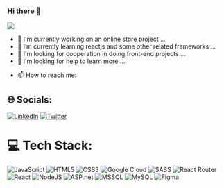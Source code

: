 ### Hi there 👋

<!-- 
**smahmoodh/smahmoodh** is a ✨ _special_ ✨ repository because its `README.md` (this file) appears on your GitHub profile.
-->
[![](https://visitcount.itsvg.in/api?id=smahmoodh&label=Profile%20Views&color=1&icon=5&pretty=true)](https://visitcount.itsvg.in)
<!--
Here are some ideas to get you started:
-->

- 🔭 I'm currently working on an online store project ...
- 🌱 I’m currently learning reactjs and some other related frameworks  ...
- 👯 I'm looking for cooperation in doing front-end projects ...
- 🤔 I'm looking for help to learn more ...
<!--
- 😄 Pronouns: ...
- ⚡ Fun fact: ...
-->
- 📫 How to reach me: 

## 🌐 Socials:
[![LinkedIn](https://img.shields.io/badge/LinkedIn-%230077B5.svg?logo=linkedin&logoColor=white)](https://www.linkedin.com/in/sayed-mahmood-hosseini/) [![Twitter](https://img.shields.io/badge/Twitter-%231DA1F2.svg?logo=Twitter&logoColor=white)](https://twitter.com/s_mahmood_h) 

# 💻 Tech Stack:
![JavaScript](https://img.shields.io/badge/javascript-%23323330.svg?style=for-the-badge&logo=javascript&logoColor=%23F7DF1E) ![HTML5](https://img.shields.io/badge/html5-%23E34F26.svg?style=for-the-badge&logo=html5&logoColor=white) ![CSS3](https://img.shields.io/badge/css3-%231572B6.svg?style=for-the-badge&logo=css3&logoColor=white) ![Google Cloud](https://img.shields.io/badge/Google%20Cloud-%234285F4.svg?style=for-the-badge&logo=google-cloud&logoColor=white) ![SASS](https://img.shields.io/badge/SASS-hotpink.svg?style=for-the-badge&logo=SASS&logoColor=white) ![React Router](https://img.shields.io/badge/React_Router-CA4245?style=for-the-badge&logo=react-router&logoColor=white) ![React](https://img.shields.io/badge/react-%2320232a.svg?style=for-the-badge&logo=react&logoColor=%2361DAFB) ![NodeJS](https://img.shields.io/badge/node.js-6DA55F?style=for-the-badge&logo=node.js&logoColor=white) ![ASP.net](https://img.shields.io/badge/asp.net-%23323330.svg?style=for-the-badge&logo=.net&logoColor=%23F7DF1E) ![MSSQL](https://img.shields.io/badge/MSSQL-%23323330.svg?style=for-the-badge&logo=sql&logoColor=%23F7DF1E) ![MySQL](https://img.shields.io/badge/mysql-%2300f.svg?style=for-the-badge&logo=mysql&logoColor=white) ![Figma](https://img.shields.io/badge/figma-%23F24E1E.svg?style=for-the-badge&logo=figma&logoColor=white)


